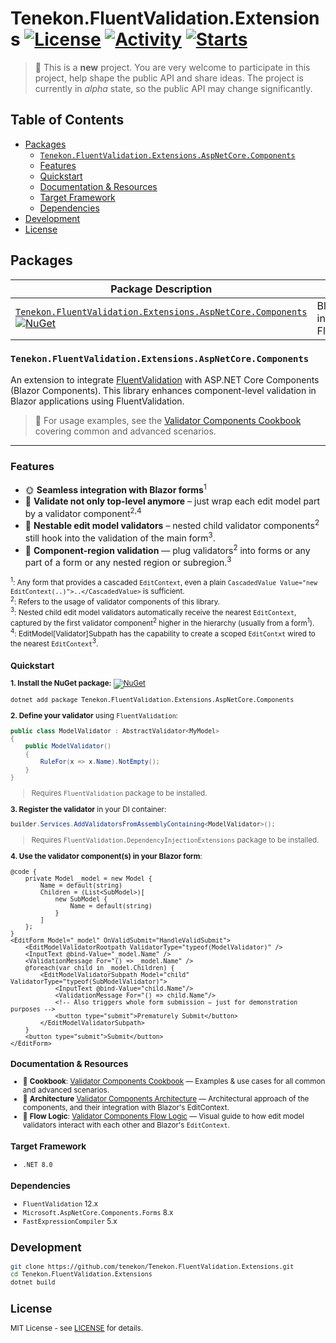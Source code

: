 <!-- omit from toc -->
# Tenekon.FluentValidation.Extensions [![License](https://img.shields.io/github/license/tenekon/Tenekon.FluentValidation.Extensions)](https://github.com/tenekon/Tenekon.FluentValidation.Extensions/blob/main/LICENSE) [![Activity](https://img.shields.io/github/last-commit/tenekon/Tenekon.FluentValidation.Extensions)](https://github.com/tenekon/Tenekon.FluentValidation.Extensions/commits/main/) [![Starts](https://img.shields.io/github/stars/tenekon/Tenekon.FluentValidation.Extensions)](https://github.com/tenekon/Tenekon.FluentValidation.Extensions/stargazers)

> :construction: This is a **new** project. You are very welcome to participate in this project, help shape the public API and share ideas. The project is currently in _alpha_ state, so the public API may change significantly.

<!-- omit from toc -->
## Table of Contents

- [Packages](#packages)
  - [`Tenekon.FluentValidation.Extensions.AspNetCore.Components`](#tenekonfluentvalidationextensionsaspnetcorecomponents)
  - [Features](#features)
  - [Quickstart](#quickstart)
  - [Documentation \& Resources](#documentation--resources)
  - [Target Framework](#target-framework)
  - [Dependencies](#dependencies)
- [Development](#development)
- [License](#license)

## Packages

| Package Description                                                                                                                                                                                                                                                                                                                                        |                                         |
| ---------------------------------------------------------------------------------------------------------------------------------------------------------------------------------------------------------------------------------------------------------------------------------------------------------------------------------------------------------- | --------------------------------------- |
| [`Tenekon.FluentValidation.Extensions.AspNetCore.Components`](https://www.nuget.org/packages/Tenekon.FluentValidation.Extensions.AspNetCore.Components)<br/>[![NuGet](https://img.shields.io/nuget/v/Tenekon.FluentValidation.Extensions.AspNetCore.Components)](https://www.nuget.org/packages/Tenekon.FluentValidation.Extensions.AspNetCore.Components) | Blazor integration for FluentValidation |

### `Tenekon.FluentValidation.Extensions.AspNetCore.Components`

An extension to integrate [FluentValidation](https://fluentvalidation.net/) with ASP.NET Core Components (Blazor Components). This
library enhances component-level validation in Blazor applications using FluentValidation.

> :open_book: For usage examples, see the [Validator Components Cookbook](src/Tenekon.FluentValidation.Extensions.AspNetCore.Components/COOKBOOK.md) covering common and advanced scenarios.

---

### Features

- :sun_with_face: **Seamless integration with Blazor forms**<sup>1</sup>
- :jigsaw: **Validate not only top-level anymore** – just wrap each edit model part by a validator component<sup>2,4</sup>
- :jigsaw: **Nestable edit model validators** – nested child validator components<sup>2</sup> still hook into the validation of the main form<sup>3</sup>.
- :electric_plug: **Component-region validation** — plug validators<sup>2</sup> into forms or any part of a form or any nested region or subregion.<sup>3</sup>

<small><sup>1</sup>: Any form that provides a cascaded `EditContext`, even a plain `CascadedValue Value="new EditContext(..)">..</CascadedValue>` is sufficient.</small><br/>
<small><sup>2</sup>: Refers to the usage of validator components of this library.</small><br/>
<small><sup>3</sup>: Nested child edit model validators automatically receive the nearest `EditContext`, captured by the first validator component<sup>2</sup> higher in the hierarchy (usually from a form<sup>1</sup>).</small><br/>
<small><sup>4</sup>: EditModel[Validator]Subpath has the capability to create a scoped `EditContxt` wired to the nearest `EditContext`<sup>3</sup>.

### Quickstart

**1\. Install the NuGet package:** [![NuGet](https://img.shields.io/nuget/v/Tenekon.FluentValidation.Extensions.AspNetCore.Components?label=Tenekon.FluentValidation.Extensions.AspNetCore.Components)](https://www.nuget.org/packages/Tenekon.FluentValidation.Extensions.AspNetCore.Components)

```bash
dotnet add package Tenekon.FluentValidation.Extensions.AspNetCore.Components
```

**2\. Define your validator** using `FluentValidation`:

```csharp
public class ModelValidator : AbstractValidator<MyModel>
{
    public ModelValidator()
    {
        RuleFor(x => x.Name).NotEmpty();
    }
}
```

> Requires `FluentValidation` package to be installed.

**3\. Register the validator** in your DI container:

```csharp
builder.Services.AddValidatorsFromAssemblyContaining<ModelValidator>();
```

> Requires `FluentValidation.DependencyInjectionExtensions` package to be installed.

**4\. Use the validator component(s) in your Blazor form**:

```razor
@code {
    private Model _model = new Model {
        Name = default(string)
        Children = (List<SubModel>)[
            new SubModel {
                Name = default(string)
            }
        ]
    };
}
<EditForm Model="_model" OnValidSubmit="HandleValidSubmit">
    <EditModelValidatorRootpath ValidatorType="typeof(ModelValidator)" />
    <InputText @bind-Value="_model.Name" />
    <ValidationMessage For="() => _model.Name" />
    @foreach(var child in _model.Children) {
        <EditModelValidatorSubpath Model="child" ValidatorType="typeof(SubModelValidator)">
            <InputText @bind-Value="child.Name"/>
            <ValidationMessage For="() => child.Name"/>
            <!-- Also triggers whole form submission — just for demonstration purposes -->
            <button type="submit">Prematurely Submit</button>
        </EditModelValidatorSubpath>
    }
    <button type="submit">Submit</button>
</EditForm>
```

### Documentation & Resources

- :open_book: **Cookbook**: [Validator Components Cookbook](src/Tenekon.FluentValidation.Extensions.AspNetCore.Components/COOKBOOK.md) —
  Examples & use cases for all common and advanced scenarios.
- :bricks: **Architecture** [Validator Components Architecture](src/Tenekon.FluentValidation.Extensions.AspNetCore.Components/ARCHITECTURE.md) — Architectural approach of the components, and their integration with Blazor's EditContext.
- :microscope: **Flow Logic**: [Validator Components Flow Logic](src/Tenekon.FluentValidation.Extensions.AspNetCore.Components/FLOWLOGIC.md) — Visual guide to
  how edit model validators interact with each other and Blazor's `EditContext`.

### Target Framework

* `.NET 8.0`

### Dependencies

* `FluentValidation` 12.x
* `Microsoft.AspNetCore.Components.Forms` 8.x
* `FastExpressionCompiler` 5.x

## Development

```bash
git clone https://github.com/tenekon/Tenekon.FluentValidation.Extensions.git
cd Tenekon.FluentValidation.Extensions
dotnet build
```

## License

MIT License - see [LICENSE](LICENSE) for details.
